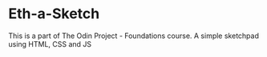 # Eth-a-Sketch
This is a part of The Odin Project - Foundations course.
A simple sketchpad using HTML, CSS and JS
